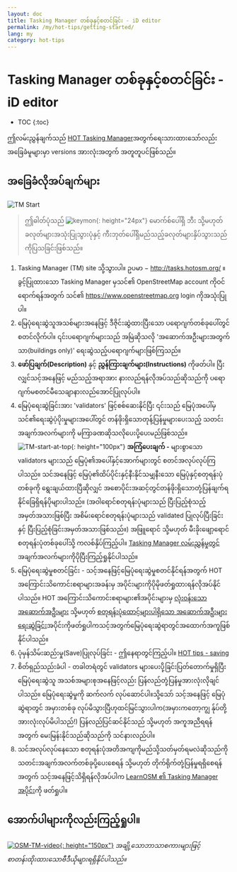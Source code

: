 ```yaml
---
layout: doc
title: Tasking Manager တစ်ခုနှင့်စတင်ခြင်း - iD editor
permalink: /my/hot-tips/getting-started/
lang: my
category: hot-tips
---
```


Tasking Manager တစ်ခုနှင့်စတင်ခြင်း - iD editor
============

- TOC
{:toc}

ဤလမ်းညွှန်ချက်သည် [HOT Tasking Manager](http://tasks.hotosm.org/)အတွက်ရေးသားထားသော်လည်း အခြေခံမူများမှာ versions အားလုံးအတွက် အတူတူပင်ဖြစ်သည်။

အခြေခံလိုအပ်ချက်များ
--------------

![TM Start][]

> ဤဓါတ်ပုံသည် ![keymon]{: height="24px"} မောက်စ်ပေါ်ရှိ ဘီး သို့မဟုတ် ခလုတ်များအသုံးပြုသွားပုံနှင့် ကီးဘုတ်ပေါ်ရှိမည်သည့်ခလုတ်များနှိပ်သွားသည်ကိုပြသခြင်းဖြစ်သည်။

1. Tasking Manager (TM) site သို့သွားပါ။ ဥပမာ − <http://tasks.hotosm.org/> ။  ခွင့်ပြုထားသော Tasking Manager မှသင်၏ OpenStreetMap account ကိုဝင်ရောက်ရန်အတွက် သင်၏ <https://www.openstreetmap.org> login ကိုအသုံးပြုပါ။
2. မြေပုံရေးဆွဲသူအသစ်များအနေဖြင့် ဒီဇိုင်းဆွဲထားပြီးသော ပရောဂျက်တစ်ခုပေါ်တွင်စတင်လိုက်ပါ။ ၎င်းပရောဂျက်များသည် အမြဲဆိုသလို 'အဆောက်အဦးများအတွက်သာ(buildings only)' ရေးဆွဲသည့်ပရောဂျက်များဖြစ်ကြသည်။
3. **ဖော်ပြချက်(Description)** နှင့် **ညွှန်ကြားချက်များ(Instructions)** ကိုဖတ်ပါ။ ပြီးလျှင်သင့်အနေဖြင့် မည်သည့်အရာအား နားလည်ရန်လိုအပ်သည်ဆိုသည်ကို ပရောဂျက်မစတင်မီသေချာနားလည်အောင်ပြုလုပ်ပါ။
4. မြေပုံရေးဆွဲခြင်းအား 'validators' ဖြင့်စစ်ဆေးနိုင်ပြီး ၎င်းသည် မြေပုံအပေါ်မှ သင်၏ရေးဆွဲပံ့ပိုးမှုများအပေါ်တွင် တန်ဖိုးရှိသောတုန့်ပြန်မှုများပေးသည့် သတင်းအချက်အလက်များကို မကြာခဏဆိုသလိုပေးပို့ပေးမည်ဖြစ်သည်။
![TM-start-at-top]{: height="100px"}
**အကြံပေးချက် -** များစွာသော validators များသည် မြေပုံ၏အပေါ်နှင့်အောက်များတွင် စတင်အလုပ်လုပ်ကြပါသည်။ သင်အနေဖြင့် မြေပုံ၏ထိပ်ပိုင်းနှင့်နီးနိုင်သမျှနီးသော မြေပုံနှင့်စတုရန်းပုံတစ်ခုကို ရွေးချယ်ထားပြီဆိုလျှင် အစောပိုင်းအဆင့်တွင်တန်ဖိုးရှိသောတုံ့ပြန်ချက်ရနိုင်ခြေရှိရန်ပိုများပါသည်။ (အဝါရောင်စတုရန်းပုံများသည် ပြီးပြည့်စုံသည့်အမှတ်အသားဖြစ်ပြီး အစိမ်းရောင်စတုရန်းပုံများသည် validated ပြုလုပ်ပြီးခြင်းနှင့် ပြီးပြည့်စုံခြင်းအမှတ်အသားဖြစ်သည်။) အဖြူရောင် သို့မဟုတ်  မီးခိုးဖျော့ရောင်စတုရန်းပုံတစ်ခုပေါ်သို့ ကလစ်နှိပ်ကြည့်ပါ။ [Tasking Manager လမ်းညွှန်မှုတွင်](/my/coordination/tasking-manager/) အချက်အလက်များကိုပိုပြီးကြည့်ရှုနိုင်ပါသည်။
5.  မြေပုံရေးဆွဲမှုစတင်ခြင်း - သင့်အနေဖြင့်မြေပုံရေးဆွဲမှုစတင်နိုင်ရန်အတွက် HOT အကြောင်းသိကောင်းစရာများအခန်းမှ အပိုင်းများကိုပိုမိုဖတ်ရှုထားရန်လိုအပ်နိုင်ပါသည်။ HOT အကြောင်းသိကောင်းစရာများ၏အပိုင်းများမှ [လုံးဝန်းသောအဆောက်အဦးများ](/my/hot-tips/tracing-round-buildings/) သို့မဟုတ် [စတုရန်းပုံထောင့်များပါရှိသော အဆောက်အဦးများရေးဆွဲခြင်း](/my/hot-tips/tracing-rectangular-buildings/)အပိုင်းကိုဖတ်ရှုပါကသင့်အတွက်မြေပုံရေးဆွဲရာတွင်အထောက်အကူဖြစ်နိုင်ပါသည်။
6.  ပုံမှန်သိမ်းဆည်းမှု(Save)ပြုလုပ်ခြင်း - ဤနေရာတွင်ကြည့်ပါ။ [HOT tips - saving](/my/hot-tips/saving/)
4.  စိတ်ရှည်သည်းခံပါ - တခါတရံတွင် validators များပေးပို့ခြင်းပြတ်တောက်မှုရှိပြီး မြေပုံရေးဆွဲသူ အသစ်အများစုအနေဖြင့်လည်း ပြန်လည်တုံ့ပြန်မှုအားလုံးလိုချင်ပါသည်။ မြေပုံရေးဆွဲမှုကို ဆက်လက် လုပ်ဆောင်ပါ။သို့သော် သင့်အနေဖြင့် မြေပုံဆွဲရာတွင် အမှားတစ်ခု လုပ်မိသွားပြီဟုထင်မြင်သွားပါက(အမှားကတော့ကျွ န်ုပ်တို့အားလုံးလုပ်မိပါသည်!) ပြန်လည်ပြင်ဆင်နိုင်သည် သို့မဟုတ် အကူအညီရရန်အတွက် မေးမြန်းနိုင်သည်ဆိုသည်ကို သင်နားလည်ပါ။
5.  သင်အလုပ်လုပ်နေသော စတုရန်းပုံအတိအကျကိုမည်သို့သတ်မှတ်ရမလဲဆိုသည်ကို  သတင်းအချက်အလက်တစ်ခုပို့ပေးစေရန် သို့မဟုတ် တိုက်ရိုက်တုံ့ပြန်မှုရရှိစေရန်အတွက် သင့်အနေဖြင့်သိရှိရန်လိုအပ်ပါက  [LearnOSM ၏ Tasking Manager အပိုင်း](/my/coordination/tasking-manager/#referring-to-a-particular-square-when-sending-an-email)ကို ဖတ်ရှုပါ။

အောက်ပါများကိုလည်းကြည့်ရှုပါ။
---------

[![OSM-TM-video]{: height="150px"}](https://www.youtube.com/watch?v=_feTGQXLf_M&list=PLb9506_-6FMHZ3nwn9heri3xjQKrSq1hN&index=9 "Humanitarian OpenStreetMap Team - Tasking Manager Tutorial Videos")
*အချို့သောဘာသာစကားများဖြင့် စာတန်းထိုးထားသောဗီဒီယိုများရရှိနိုင်ပါသည်။*


[TM-start-at-top]:/images/hot-tips/TM-start-at-top-1.png
[TM Start]:/images/hot-tips/tm_start.gif "Tasking Manager selecting a square and loading into the iD editor"
[keymon]:/images/hot-tips/keymon.png
[mark task as done]:/images/hot-tips/mark-task-as-done.png
[OSM-TM-video]: /images/hot-tips/OSM-TM-video.png "Humanitarian OpenStreetMap Team - Tasking Manager Tutorial Videos"
